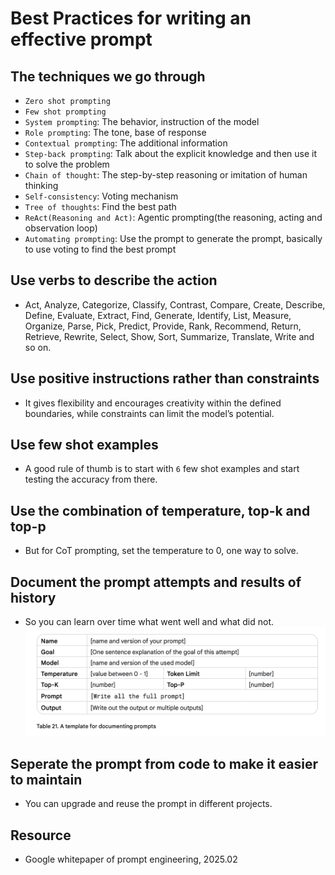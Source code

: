 # Best Practices for writing an effective prompt

## The techniques we go through

- `Zero shot prompting`
- `Few shot prompting`
- `System prompting`: The behavior, instruction of the model
- `Role prompting`: The tone, base of response
- `Contextual prompting`: The additional information
- `Step-back prompting`: Talk about the explicit knowledge and then use it to solve the problem
- `Chain of thought`: The step-by-step reasoning or imitation of human thinking
- `Self-consistency`: Voting mechanism
- `Tree of thoughts`: Find the best path
- `ReAct(Reasoning and Act)`: Agentic prompting(the reasoning, acting and observation loop)
- `Automating prompting`: Use the prompt to generate the prompt, basically to use voting to find the best prompt

## Use verbs to describe the action

- Act, Analyze, Categorize, Classify, Contrast, Compare, Create, Describe, Define, Evaluate, Extract, Find, Generate, Identify, List, Measure, Organize, Parse, Pick, Predict, Provide, Rank, Recommend, Return, Retrieve, Rewrite, Select, Show, Sort, Summarize, Translate, Write and so on.

## Use positive instructions rather than constraints

- It gives flexibility and encourages creativity within the defined boundaries, while constraints can limit the model’s potential.

## Use few shot examples

- A good rule of thumb is to start with `6` few shot examples and start testing the accuracy from there.

## Use the combination of temperature, top-k and top-p

- But for CoT prompting, set the temperature to 0, one way to solve.

## Document the prompt attempts and results of history

- So you can learn over time what went well and what did not.
![alt text](assets/template_of_documenting.png)

## Seperate the prompt from code to make it easier to maintain

- You can upgrade and reuse the prompt in different projects.

## Resource

- Google whitepaper of prompt engineering, 2025.02